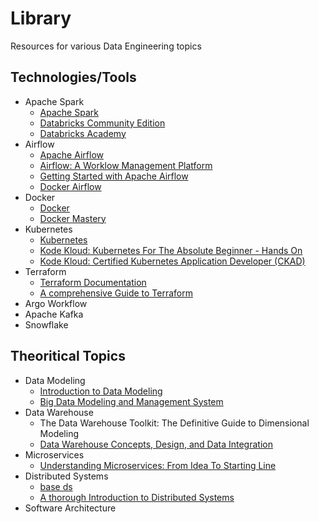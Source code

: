 # Library

Resources for various Data Engineering topics

## Technologies/Tools

- Apache Spark
  - [Apache Spark](https://spark.apache.org/)
  - [Databricks Community Edition](https://community.cloud.databricks.com/)
  - [Databricks Academy](https://academy.databricks.com/)
- Airflow
  - [Apache Airflow](https://airflow.apache.org/)
  - [Airflow: A Worklow Management Platform](https://medium.com/airbnb-engineering/airflow-a-workflow-management-platform-46318b977fd8)
  - [Getting Started with Apache Airflow](https://towardsdatascience.com/getting-started-with-apache-airflow-df1aa77d7b1b)
  - [Docker Airflow](https://hub.docker.com/r/puckel/docker-airflow)
- Docker
  - [Docker](https://www.docker.com/)
  - [Docker Mastery](https://www.udemy.com/course/docker-mastery)
- Kubernetes
  - [Kubernetes](https://kubernetes.io/)
  - [Kode Kloud: Kubernetes For The Absolute Beginner - Hands On](https://kodekloud.com/p/kubernetes-for-the-absolute-beginners-hands-on)
  - [Kode Kloud: Certified Kubernetes Application Developer (CKAD)](https://kodekloud.com/p/kubernetes-certification-course)
- Terraform
  - [Terraform Documentation](https://www.terraform.io/docs/)
  - [A comprehensive Guide to Terraform](https://blog.gruntwork.io/a-comprehensive-guide-to-terraform-b3d32832baca)
- Argo Workflow
- Apache Kafka
- Snowflake


## Theoritical Topics

- Data Modeling
  - [Introduction to Data Modeling](https://www.edx.org/course/introduction-to-data-modeling)
  - [Big Data Modeling and Management System](https://www.coursera.org/learn/big-data-management)
- Data Warehouse
  - The Data Warehouse Toolkit: The Definitive Guide to Dimensional Modeling
  - [Data Warehouse Concepts, Design, and Data Integration](https://www.coursera.org/learn/dwdesign)
- Microservices
  - [Understanding Microservices: From Idea To Starting Line](https://medium.com/free-code-camp/microservices-from-idea-to-starting-line-ae5317a6ff02)
- Distributed Systems
  - [base ds](https://medium.com/baseds)
  - [A thorough Introduction to Distributed Systems](https://medium.com/free-code-camp/a-thorough-introduction-to-distributed-systems-3b91562c9b3c)
- Software Architecture



